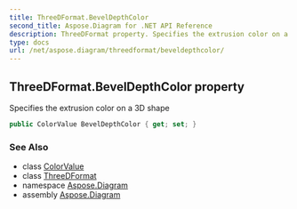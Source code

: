 ```yaml
---
title: ThreeDFormat.BevelDepthColor
second_title: Aspose.Diagram for .NET API Reference
description: ThreeDFormat property. Specifies the extrusion color on a 3D shape
type: docs
url: /net/aspose.diagram/threedformat/beveldepthcolor/
---
```

## ThreeDFormat.BevelDepthColor property

Specifies the extrusion color on a 3D shape

```csharp
public ColorValue BevelDepthColor { get; set; }
```

### See Also

* class [ColorValue](../../colorvalue/)
* class [ThreeDFormat](../)
* namespace [Aspose.Diagram](../../threedformat/)
* assembly [Aspose.Diagram](../../../)


